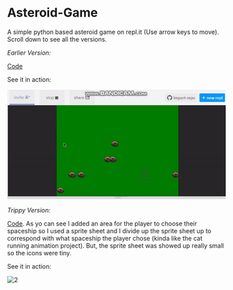 # Asteroid-Game
A simple python based asteroid game on repl.it (Use arrow keys to move). Scroll down to see all the versions.

*Earlier Version:*

[Code](https://github.com/BOLTZZ/Asteroid-Game/blob/master/Code%20(Earlier%20Version).md)

See it in action:

![1](https://github.com/BOLTZZ/Asteroid-Game/blob/master/ezgif.com-video-to-gif.gif)

*Trippy Version:*

[Code](). As yo can see I added an area for the player to choose their spaceship so I used a sprite sheet and I divide up the sprite sheet up to correspond with what spaceship the player chose (kinda like the cat running animation project). But, the sprite sheet was showed up really small so the icons were tiny.

See it in action:

![2]()
